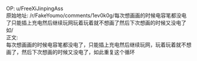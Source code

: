 
OP: u/FreeXiJinpingAss  
原始地址: /r/FakeYoumo/comments/1ev0k0g/每次想画画的时候电容笔都没电了只能插上充电然后继续玩网玩着玩着就不想画了然后下次想画的时候又没电了如/  
正文:  
每次想画画的时候电容笔都没电了，只能插上充电然后继续玩网，玩着玩着就不想画了，然后下次想画的时候又没电了，如此重复这个循环  

